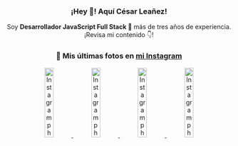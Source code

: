 <div align="center">

<h3>¡Hey 👋! Aquí César Leañez!</h3>

<p>Soy <strong>Desarrollador JavaScript Full Stack 🚀</strong> más de tres años de experiencia.<br />¡Revisa mi contenido 👇!</p>

### 📸 Mis últimas fotos en [mi Instagram](https://instagram.com/cesarsoftware.dev)


<a href='https://instagram.com/p/DNo_bfvu6ig' target='_blank'>
  <img width='20%' src='https://scontent.cdninstagram.com/v/t51.82787-15/535956815_17929139298097059_6575882262154849022_n.jpg?stp=dst-jpg_e15_tt6&_nc_cat=111&ig_cache_key=MzcwNDQ4OTY1OTk1NTEyODQ4MA%3D%3D.3-ccb1-7&ccb=1-7&_nc_sid=58cdad&efg=eyJ2ZW5jb2RlX3RhZyI6InhwaWRzLjcyMHgxMjgwLnNkci5DMyJ9&_nc_ohc=vq_8krOoi54Q7kNvwGUqkiw&_nc_oc=AdliQTFzRhswJF9A4pljS0SKTifGgFbx49LcAQkJj6sS0buR1EnD1VtwvKur754pU58&_nc_ad=z-m&_nc_cid=0&_nc_zt=23&_nc_ht=scontent.cdninstagram.com&_nc_gid=kupraNlc2uzeXhcFxr2tfw&oh=00_Afbb2AnFDZ5D2rVQtzNE1IupEopVx6YCPzEb1uw4zi4X3Q&oe=68C9547B' alt='Instagram photo' />
</a>
<a href='https://instagram.com/p/DKcTQWgxLum' target='_blank'>
  <img width='20%' src='https://instagram.fcmn2-1.fna.fbcdn.net/v/t51.2885-15/503849034_17919602952097059_4092165478866362923_n.jpg?stp=dst-jpg_e35_tt6&efg=eyJ2ZW5jb2RlX3RhZyI6IkZFRUQuaW1hZ2VfdXJsZ2VuLjE0NDB4MTQ0NS5zZHIuZjc1NzYxLmRlZmF1bHRfaW1hZ2UuYzIifQ&_nc_ht=instagram.fcmn2-1.fna.fbcdn.net&_nc_cat=103&_nc_oc=Q6cZ2QExGAAH7IZv5DRp-ZZ-zUXCwbCCsZpyvzr_zs5n83_wxcWCaJ1G9TJgtZog0PsrMFg&_nc_ohc=CornQ36eosAQ7kNvwGFm8nW&_nc_gid=kupraNlc2uzeXhcFxr2tfw&edm=ACWDqb8BAAAA&ccb=7-5&ig_cache_key=MzY0Njg3NDQ4NDgzMDY4MjAyMg%3D%3D.3-ccb7-5&oh=00_AfYZcsZ3dzBRymW8C2sZyD334TSdA2PJiyKJLJ9AJkuXcA&oe=68C94165&_nc_sid=ee9879' alt='Instagram photo' />
</a>
<a href='https://instagram.com/p/DKcTCZnuO-S' target='_blank'>
  <img width='20%' src='https://scontent.cdninstagram.com/v/t51.75761-15/503168549_17919602796097059_3346483577265803486_n.jpg?stp=dst-jpg_e15_tt6&_nc_cat=105&ig_cache_key=MzY0Njg3MzUyNjA5NTkwMDU2Mg%3D%3D.3-ccb1-7&ccb=1-7&_nc_sid=58cdad&efg=eyJ2ZW5jb2RlX3RhZyI6InhwaWRzLjE5MTZ4MTA3OC5zZHIuQzMifQ%3D%3D&_nc_ohc=qaFvtJfoeI4Q7kNvwFGNyeb&_nc_oc=Adku9N95cE6ND9JDlPV74pBnftWB3LRXCTwTx2HDNtUJdOfYgu8eH6YLPi9sj7-xopc&_nc_ad=z-m&_nc_cid=0&_nc_zt=23&_nc_ht=scontent.cdninstagram.com&_nc_gid=kupraNlc2uzeXhcFxr2tfw&oh=00_AfbTS9Mzsj-QGeixOUrzJ4q6-Ch6PSSgk5IAcgp_8XMVNA&oe=68C947E3' alt='Instagram photo' />
</a>
<a href='https://instagram.com/p/DIt9Oknp-PZ' target='_blank'>
  <img width='20%' src='https://instagram.fcmn2-1.fna.fbcdn.net/v/t51.2885-15/491444712_17914409433097059_55076089485466172_n.jpg?stp=dst-jpg_e35_tt6&efg=eyJ2ZW5jb2RlX3RhZyI6IkZFRUQuaW1hZ2VfdXJsZ2VuLjU1MngzNDEuc2RyLmY3NTc2MS5kZWZhdWx0X2ltYWdlLmMyIn0&_nc_ht=instagram.fcmn2-1.fna.fbcdn.net&_nc_cat=103&_nc_oc=Q6cZ2QExGAAH7IZv5DRp-ZZ-zUXCwbCCsZpyvzr_zs5n83_wxcWCaJ1G9TJgtZog0PsrMFg&_nc_ohc=l6OmjW3I6x8Q7kNvwFynfgA&_nc_gid=kupraNlc2uzeXhcFxr2tfw&edm=ACWDqb8BAAAA&ccb=7-5&ig_cache_key=MzYxNTgxNTM1ODA3ODI0Nzg5Nw%3D%3D.3-ccb7-5&oh=00_AfaOjgLEDLXff2YtTy6Xc-sx-HmSAvGBLxX6fQrxZxHm5A&oe=68C9356B&_nc_sid=ee9879' alt='Instagram photo' />
</a>

</div>
